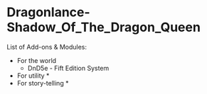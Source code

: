 # Dragonlance-Shadow_Of_The_Dragon_Queen
List of Add-ons & Modules:

* For the world
  * DnD5e - Fift Edition System
* For utility
  * 
* For story-telling
  * 
